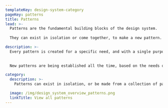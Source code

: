 ```yaml
---
templateKey: design-system-category
pageKey: patterns
title: Patterns
lead: >-
  Patterns are the fundamental building blocks of the design system.
  
  They can exist in isolation or come together, to make a new pattern. Patterns can also exist within patterns – a dropdown pattern can sit within a card pattern, for example.

description: >-
  Every pattern is created for a specific need, and with a single purpose. Although the content within the pattern can change, the purpose will always remain the same.
  
  
  New patterns are being established all the time, based on the needs of our digital community. Existing patterns can also be updated – as long as there’s research to support the change.

category:
  description: >-
    Patterns can exist in isolation, or be made from a collection of patterns. Every pattern has a specific purpose, such as a dropdown, a header or a button.

  image: /img/design_system_overview_patterns.png
  linkTitle: View all patterns
---
```

